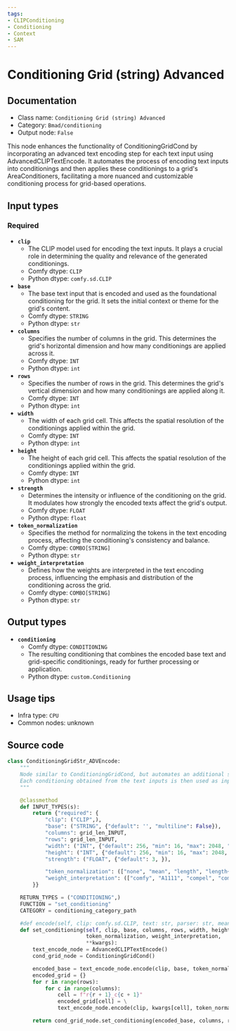 ```yaml
---
tags:
- CLIPConditioning
- Conditioning
- Context
- SAM
---
```


# Conditioning Grid (string) Advanced
## Documentation
- Class name: `Conditioning Grid (string) Advanced`
- Category: `Bmad/conditioning`
- Output node: `False`

This node enhances the functionality of ConditioningGridCond by incorporating an advanced text encoding step for each text input using AdvancedCLIPTextEncode. It automates the process of encoding text inputs into conditionings and then applies these conditionings to a grid's AreaConditioners, facilitating a more nuanced and customizable conditioning process for grid-based operations.
## Input types
### Required
- **`clip`**
    - The CLIP model used for encoding the text inputs. It plays a crucial role in determining the quality and relevance of the generated conditionings.
    - Comfy dtype: `CLIP`
    - Python dtype: `comfy.sd.CLIP`
- **`base`**
    - The base text input that is encoded and used as the foundational conditioning for the grid. It sets the initial context or theme for the grid's content.
    - Comfy dtype: `STRING`
    - Python dtype: `str`
- **`columns`**
    - Specifies the number of columns in the grid. This determines the grid's horizontal dimension and how many conditionings are applied across it.
    - Comfy dtype: `INT`
    - Python dtype: `int`
- **`rows`**
    - Specifies the number of rows in the grid. This determines the grid's vertical dimension and how many conditionings are applied along it.
    - Comfy dtype: `INT`
    - Python dtype: `int`
- **`width`**
    - The width of each grid cell. This affects the spatial resolution of the conditionings applied within the grid.
    - Comfy dtype: `INT`
    - Python dtype: `int`
- **`height`**
    - The height of each grid cell. This affects the spatial resolution of the conditionings applied within the grid.
    - Comfy dtype: `INT`
    - Python dtype: `int`
- **`strength`**
    - Determines the intensity or influence of the conditioning on the grid. It modulates how strongly the encoded texts affect the grid's output.
    - Comfy dtype: `FLOAT`
    - Python dtype: `float`
- **`token_normalization`**
    - Specifies the method for normalizing the tokens in the text encoding process, affecting the conditioning's consistency and balance.
    - Comfy dtype: `COMBO[STRING]`
    - Python dtype: `str`
- **`weight_interpretation`**
    - Defines how the weights are interpreted in the text encoding process, influencing the emphasis and distribution of the conditioning across the grid.
    - Comfy dtype: `COMBO[STRING]`
    - Python dtype: `str`
## Output types
- **`conditioning`**
    - Comfy dtype: `CONDITIONING`
    - The resulting conditioning that combines the encoded base text and grid-specific conditionings, ready for further processing or application.
    - Python dtype: `custom.Conditioning`
## Usage tips
- Infra type: `CPU`
- Common nodes: unknown


## Source code
```python
class ConditioningGridStr_ADVEncode:
    """
    Node similar to ConditioningGridCond, but automates an additional step, using a ClipTextEncode per text input.
    Each conditioning obtained from the text inputs is then used as input for the Grid's AreaConditioners.
    """

    @classmethod
    def INPUT_TYPES(s):
        return {"required": {
            "clip": ("CLIP",),
            "base": ("STRING", {"default": '', "multiline": False}),
            "columns": grid_len_INPUT,
            "rows": grid_len_INPUT,
            "width": ("INT", {"default": 256, "min": 16, "max": 2048, "step": 1}),
            "height": ("INT", {"default": 256, "min": 16, "max": 2048, "step": 1}),
            "strength": ("FLOAT", {"default": 3, }),

            "token_normalization": (["none", "mean", "length", "length+mean"],),
            "weight_interpretation": (["comfy", "A1111", "compel", "comfy++", "down_weight"],)
        }}

    RETURN_TYPES = ("CONDITIONING",)
    FUNCTION = "set_conditioning"
    CATEGORY = conditioning_category_path

    #def encode(self, clip: comfy.sd.CLIP, text: str, parser: str, mean_normalization: bool, multi_conditioning: bool, use_old_emphasis_implementation: bool, use_CFGDenoiser:bool,with_SDXL=False,text_g="",text_l=""):
    def set_conditioning(self, clip, base, columns, rows, width, height, strength,
                         token_normalization, weight_interpretation,
                         **kwargs):
        text_encode_node = AdvancedCLIPTextEncode()
        cond_grid_node = ConditioningGridCond()

        encoded_base = text_encode_node.encode(clip, base, token_normalization, weight_interpretation, 'disable')[0]
        encoded_grid = {}
        for r in range(rows):
            for c in range(columns):
                cell = f"r{r + 1}_c{c + 1}"
                encoded_grid[cell] = \
                text_encode_node.encode(clip, kwargs[cell], token_normalization, weight_interpretation, 'disable')[0]

        return cond_grid_node.set_conditioning(encoded_base, columns, rows, width, height, strength, **encoded_grid)

```
